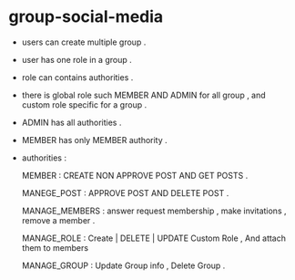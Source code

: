 # group-social-media

- users can create multiple group .
 
- user has one role in a group .

- role can contains authorities .
 
- there is global role such MEMBER AND ADMIN for all group  , and custom role specific for a group .

- ADMIN has all authorities .

- MEMBER has only MEMBER authority .

- authorities : 

     MEMBER  : CREATE NON APPROVE POST AND GET POSTS . 

     MANEGE_POST :  APPROVE POST AND DELETE POST . 

     MANAGE_MEMBERS  : answer request membership , make invitations , remove a member  . 

     MANAGE_ROLE : Create | DELETE | UPDATE  Custom Role , And attach them to  members

     MANAGE_GROUP :  Update Group info , Delete Group .
 
